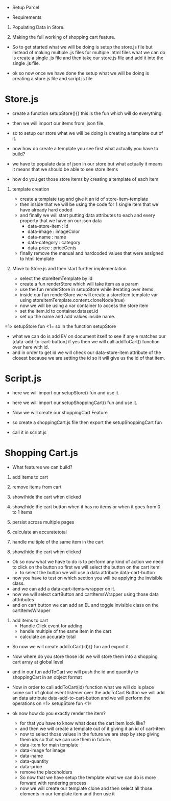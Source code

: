 - Setup Parcel

- Requirements
1. Populating Data in Store.
     
2. Making the full working of shopping cart feature.

- So to get started what we will be doing is setup the store.js file but instead of making multiple .js files for multiple .html files what we can do is create a single .js file and then take our store.js file and add it into the single .js file.

- ok so now once we have done the setup what we will be doing is creating a store.js file and script.js file

# Store.js

- create a function setupStore(){} this is the fun which will do everything.
- then we will import our items from .json file.

- so to setup our store what we will be doing is creating a template out of it.
- now how do create a template you see first what actually you have to build?
- we have to populate data of json in our store but what actually it means it means that we should be able to see store items
- how do you get those store items by creating a template of each item

1. template creation
    - create a template tag and give it an id of store-item-template
    - then inside that we will be using the code for 1 single item that we have already hard coded
    - and finally we will start putting data attributes to each and every property that we have on our json data
        - data-store-item : id
        - data-image : imageColor
        - data-name : name
        - data-category : category
        - data-price : priceCents
    - finally remove the manual and hardcoded values that were assigned to html template

2. Move to Store.js and then start further implementation
    - select the storeItemTemplate by id
    - create a fun renderStore which will take item as a param
    - use the fun renderStore in setupStore while iterating over items
    - inside our fun renderStore we will create a storeItem template var using storeItemTemplate.content.cloneNode(true)
    - now we will be using a var container to access the store item
    - set the item.id to container.dataset.id
    - set up the name and add values inside name.

=1> setupStore fun <1= so in the function setupStore
- what we can do is add EV on document itself to see if any e matches our [data-add-to-cart-button] if yes then we will call addToCart() function over here with id.
- and in order to get id we will check our data-store-item attribute of the closest because we are setting the id so it will give us the id of that item.

# Script.js

- here we will import our setupStore() fun and use it.
- here we will import our setupShoppingCart() fun and use it.


- Now we will create our shoppingCart Feature
- so create a shoppingCart.js file then export the setupShoppingCart fun 
- call it in script.js

# Shopping Cart.js

- What features we can build?

1. add items to cart
2. remove items from cart
3. show/hide the cart when clicked
4. show/hide the cart button when it has no items or when it goes from 0 to 1 items
5. persist across multiple pages
6. calculate an accuratetotal
7. handle multiple of the same item in the cart

3. show/hide the cart when clicked
- Ok so now what we have to do is to perform any kind of action we need to click on the button so first we will select the button on the cart item!
    - to select the button we will use a data attribute data-cart-button 
- now you have to test on which section you will be applying the invisible class.
- and we can add a data-cart-items-wrapper on it.
- now we will select cartButton and cartItemsWrapper using those data atttributes
- and on cart button we can add an EL and toggle invisible class on the cartItemsWrapper

1. add items to cart
    - Handle Click event for adding
    - handle multiple of the same item in the cart
    - calculate an accurate total
- So now we will create addToCart(id){} fun and export it
- Now where do you store those ids we will store them into a shopping cart array at global level
- and in our fun addToCart we will push the id and quantity to shoppingCart in an object format

- Now in order to call addToCart(id) function what we will do is place some sort of global event listener over the addToCart Button we will add an data attribute data-add-to-cart-button and we will perform the operations on =1> setupStore fun <1=

- ok now how do you exactly render the item?
    - for that you have to know what does the cart item look like?
    - and then we will create a template out of it giving it an id of cart-item
    - now to select those values in the future we are step by step giving them ids so that we can use them in future.
    - data-item for main template
    - data-image for image 
    - data-name
    - data-quantity
    - data-price
    - remove the placeholders 
    - So now that we have setup the template what we can do is more forward with rendering process
    - now we will create our template clone and then select all those elements in our template item and then use it